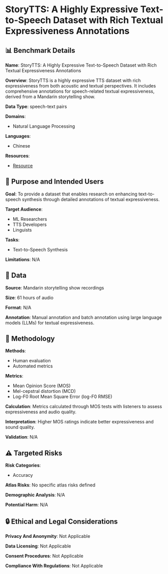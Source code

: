 # StoryTTS: A Highly Expressive Text-to-Speech Dataset with Rich Textual Expressiveness Annotations

## 📊 Benchmark Details

**Name**: StoryTTS: A Highly Expressive Text-to-Speech Dataset with Rich Textual Expressiveness Annotations

**Overview**: StoryTTS is a highly expressive TTS dataset with rich expressiveness from both acoustic and textual perspectives. It includes comprehensive annotations for speech-related textual expressiveness, derived from a Mandarin storytelling show.

**Data Type**: speech-text pairs

**Domains**:
- Natural Language Processing

**Languages**:
- Chinese

**Resources**:
- [Resource](https://goarsenal.github.io/StoryTTS)

## 🎯 Purpose and Intended Users

**Goal**: To provide a dataset that enables research on enhancing text-to-speech synthesis through detailed annotations of textual expressiveness.

**Target Audience**:
- ML Researchers
- TTS Developers
- Linguists

**Tasks**:
- Text-to-Speech Synthesis

**Limitations**: N/A

## 💾 Data

**Source**: Mandarin storytelling show recordings

**Size**: 61 hours of audio

**Format**: N/A

**Annotation**: Manual annotation and batch annotation using large language models (LLMs) for textual expressiveness.

## 🔬 Methodology

**Methods**:
- Human evaluation
- Automated metrics

**Metrics**:
- Mean Opinion Score (MOS)
- Mel-cepstral distortion (MCD)
- Log-F0 Root Mean Square Error (log-F0 RMSE)

**Calculation**: Metrics calculated through MOS tests with listeners to assess expressiveness and audio quality.

**Interpretation**: Higher MOS ratings indicate better expressiveness and sound quality.

**Validation**: N/A

## ⚠️ Targeted Risks

**Risk Categories**:
- Accuracy

**Atlas Risks**:
No specific atlas risks defined

**Demographic Analysis**: N/A

**Potential Harm**: N/A

## 🔒 Ethical and Legal Considerations

**Privacy And Anonymity**: Not Applicable

**Data Licensing**: Not Applicable

**Consent Procedures**: Not Applicable

**Compliance With Regulations**: Not Applicable
